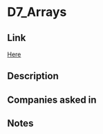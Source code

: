 # D7_Arrays

## Link

[Here](https://www.hackerrank.com/challenges/30-arrays)

## Description

## Companies asked in

## Notes